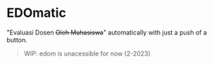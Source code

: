 # EDOmatic

"Evaluasi Dosen ~~Oleh Mahasiswa~~" automatically with just a push of a button.

> WIP: edom is unacessible for now (2-2023)
